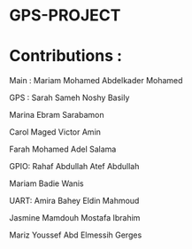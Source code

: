 # GPS-PROJECT


#  Contributions :

Main :
Mariam Mohamed Abdelkader Mohamed

GPS :
Sarah Sameh Noshy Basily 


Marina Ebram Sarabamon 


Carol Maged Victor Amin


Farah Mohamed Adel Salama

GPIO:
Rahaf Abdullah Atef Abdullah 


Mariam Badie Wanis 


UART:
Amira Bahey Eldin Mahmoud 


Jasmine Mamdouh Mostafa Ibrahim


Mariz Youssef Abd Elmessih Gerges

